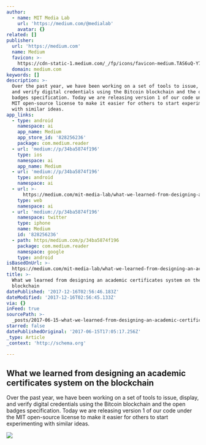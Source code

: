 ```yaml
---
author:
  - name: MIT Media Lab
    url: 'https://medium.com/@medialab'
    avatar: {}
related: []
publisher:
  url: 'https://medium.com'
  name: Medium
  favicon: >-
    https://cdn-static-1.medium.com/_/fp/icons/favicon-medium.TAS6uQ-Y7kcKgi0xjcYHXw.ico
  domain: medium.com
keywords: []
description: >-
  Over the past year, we have been working on a set of tools to issue, display,
  and verify digital credentials using the Bitcoin blockchain and the open
  badges specification. Today we are releasing version 1 of our code under the
  MIT open-source license to make it easier for others to start experimenting
  with similar ideas.
app_links:
  - type: android
    namespace: ai
    app_name: Medium
    app_store_id: '828256236'
    package: com.medium.reader
  - url: 'medium://p/34ba5874f196'
    type: ios
    namespace: ai
    app_name: Medium
  - url: 'medium://p/34ba5874f196'
    type: android
    namespace: ai
  - url: >-
      https://medium.com/mit-media-lab/what-we-learned-from-designing-an-academic-certificates-system-on-the-blockchain-34ba5874f196
    type: web
    namespace: ai
  - url: 'medium://p/34ba5874f196'
    namespace: twitter
    type: iphone
    name: Medium
    id: '828256236'
  - path: https/medium.com/p/34ba5874f196
    package: com.medium.reader
    namespace: google
    type: android
isBasedOnUrl: >-
  https://medium.com/mit-media-lab/what-we-learned-from-designing-an-academic-certificates-system-on-the-blockchain-34ba5874f196
title: >-
  What we learned from designing an academic certificates system on the
  blockchain
datePublished: '2017-12-16T02:56:46.183Z'
dateModified: '2017-12-16T02:56:45.133Z'
via: {}
inFeed: true
sourcePath: >-
  _posts/2017-06-15-what-we-learned-from-designing-an-academic-certificates-syst.md
starred: false
datePublishedOriginal: '2017-06-15T17:05:17.256Z'
_type: Article
_context: 'http://schema.org'

---
```

<article style=""><h1>What we learned from designing an academic certificates system on the blockchain</h1><p>Over the past year, we have been working on a set of tools to issue, display, and verify digital credentials using the Bitcoin blockchain and the open badges specification. Today we are releasing version 1 of our code under the MIT open-source license to make it easier for others to start experimenting with similar ideas.</p><img src="https://cdn-images-1.medium.com/max/1200/0*LcgQy9J55lxVbGIU." /></article>